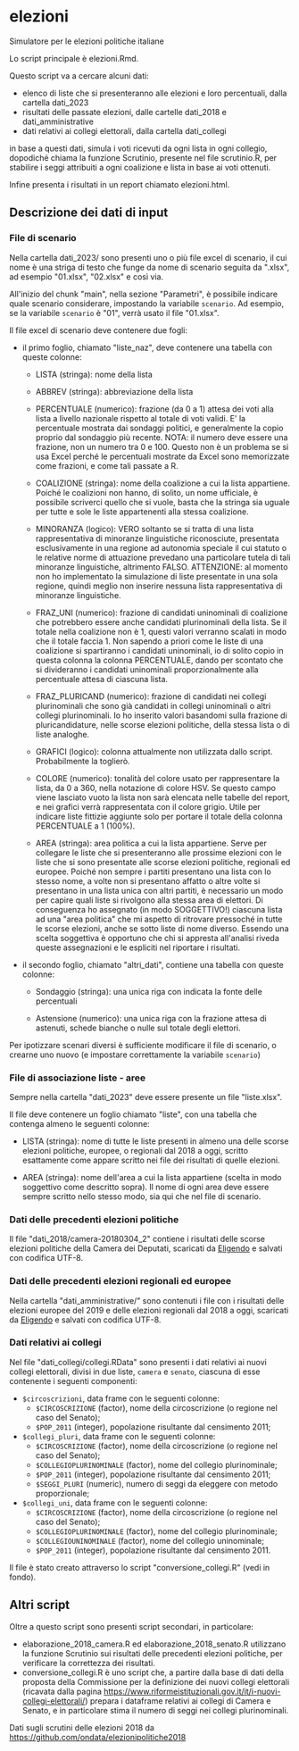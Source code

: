 # elezioni
Simulatore per le elezioni politiche italiane

Lo script principale è elezioni.Rmd.

Questo script va a cercare alcuni dati:

- elenco di liste che si presenteranno alle elezioni e loro percentuali, dalla 
cartella dati_2023
- risultati delle passate elezioni, dalle cartelle dati_2018 e 
dati_amministrative
- dati relativi ai collegi elettorali, dalla cartella dati_collegi

in base a questi dati, simula i voti ricevuti da ogni lista in ogni collegio,
dopodiché chiama la funzione Scrutinio, presente nel file scrutinio.R, per 
stabilire i seggi attribuiti a ogni coalizione e lista in base ai voti ottenuti.

Infine presenta i risultati in un report chiamato elezioni.html.

## Descrizione dei dati di input

### File di scenario

Nella cartella dati_2023/ sono presenti uno o più file excel
di scenario, il cui nome è una striga di testo che funge da nome di scenario
seguita da ".xlsx", ad esempio "01.xlsx", "02.xlsx" e così via.

All'inizio del chunk "main", nella sezione "Parametri", è possibile indicare
quale scenario considerare, impostando la variabile `scenario`. Ad esempio,
se la variabile `scenario` è "01", verrà usato il file "01.xlsx".

Il file excel di scenario deve contenere due fogli:

- il primo foglio, chiamato "liste_naz", deve contenere una tabella con queste
colonne:

  - LISTA (stringa): nome della lista

  - ABBREV (stringa): abbreviazione della lista

  - PERCENTUALE (numerico): frazione (da 0 a 1) attesa dei voti alla lista a
livello nazionale rispetto al totale di voti validi. E' la percentuale mostrata
dai sondaggi politici, e generalmente la copio proprio dal sondaggio più
recente. NOTA: il numero deve essere una frazione, non un numero tra 0 e 100.
Questo non è un problema se si usa Excel perché le percentuali mostrate da Excel
sono memorizzate come frazioni, e come tali passate a R.

  - COALIZIONE (stringa): nome della coalizione a cui la lista appartiene. Poiché
le coalizioni non hanno, di solito, un nome ufficiale, è possibile scriverci
quello che si vuole, basta che la stringa sia uguale per tutte e sole le liste
appartenenti alla stessa coalizione.

  - MINORANZA (logico): VERO soltanto se si tratta di una lista rappresentativa
di minoranze linguistiche riconosciute, presentata esclusivamente in una regione
ad autonomia speciale il cui statuto o le relative norme di attuazione prevedano una particolare tutela di tali minoranze linguistiche, altrimento FALSO.
ATTENZIONE: al momento non ho implementato la simulazione di liste presentate in
una sola regione, quindi meglio non inserire nessuna lista rappresentativa di
minoranze linguistiche.

  - FRAZ_UNI (numerico): frazione di candidati uninominali di coalizione che
potrebbero essere anche candidati plurinominali della lista. Se il totale nella
coalizione non è 1, questi valori verranno scalati in modo che il totale
faccia 1. Non sapendo a priori come le liste di una coalizione si spartiranno i
candidati uninominali, io di solito copio in questa colonna la colonna
PERCENTUALE, dando per scontato che si divideranno i candidati uninominali
proporzionalmente alla percentuale attesa di ciascuna lista.

  - FRAZ_PLURICAND (numerico): frazione di candidati nei collegi plurinominali
che sono già candidati in collegi uninominali o altri collegi plurinominali.
Io ho inserito valori basandomi sulla frazione di pluricandidature, nelle scorse
elezioni politiche, della stessa lista o di liste analoghe.

  - GRAFICI (logico): colonna attualmente non utilizzata dallo script.
Probabilmente la toglierò.

  - COLORE (numerico): tonalità del colore usato per rappresentare la lista,
da 0 a 360, nella notazione di colore HSV. Se questo campo viene lasciato vuoto
la lista non sarà elencata nelle tabelle del report, e nei grafici verrà
rappresentata con il colore grigio. Utile per indicare liste fittizie aggiunte
solo per portare il totale della colonna PERCENTUALE a 1 (100%).

  - AREA (stringa): area politica a cui la lista appartiene. Serve per collegare
le liste che si presenteranno alle prossime elezioni con le liste che si sono
presentate alle scorse elezioni politiche, regionali ed europee. Poiché non
sempre i partiti presentano una lista con lo stesso nome, a volte non si
presentano affatto o altre volte si presentano in una lista unica con altri
partiti, è necessario un modo per capire quali liste si rivolgono alla stessa
area di elettori. Di conseguenza ho assegnato (in modo SOGGETTIVO!) ciascuna
lista ad una "area politica" che mi aspetto di ritrovare pressoché in tutte
le scorse elezioni, anche se sotto liste di nome diverso. Essendo una scelta
soggettiva è opportuno che chi si appresta all'analisi riveda queste
assegnazioni e le espliciti nel riportare i risultati.

- il secondo foglio, chiamato "altri_dati", contiene una tabella con queste
colonne:

  - Sondaggio (stringa): una unica riga con indicata la fonte delle percentuali

  - Astensione (numerico): una unica riga con la frazione attesa di astenuti,
schede bianche o nulle sul totale degli elettori.

Per ipotizzare scenari diversi è sufficiente modificare il file di scenario,
o crearne uno nuovo (e impostare correttamente la variabile `scenario`)

### File di associazione liste - aree

Sempre nella cartella "dati_2023" deve essere presente un file "liste.xlsx".

Il file deve contenere un foglio chiamato "liste", con una tabella che
contenga almeno le seguenti colonne:

- LISTA (stringa): nome di tutte le liste presenti in almeno una delle scorse 
elezioni politiche, europee, o regionali dal 2018 a oggi, scritto esattamente
come appare scritto nei file dei risultati di quelle elezioni.

- AREA (stringa): nome dell'area a cui la lista appartiene (scelta in modo
soggettivo come descritto sopra). Il nome di ogni area deve essere sempre
scritto nello stesso modo, sia qui che nel file di scenario.

### Dati delle precedenti elezioni politiche

Il file "dati_2018/camera-20180304_2" contiene i risultati delle scorse elezioni
politiche della Camera dei Deputati, scaricati da
[Eligendo](https://elezioni.interno.gov.it/) e salvati con codifica UTF-8.

### Dati delle precedenti elezioni regionali ed europee

Nella cartella "dati_amministrative/" sono contenuti i file con i risultati
delle elezioni europee del 2019 e delle elezioni regionali dal 2018 a oggi,
scaricati da [Eligendo](https://elezioni.interno.gov.it/) e salvati con codifica
UTF-8.

### Dati relativi ai collegi

Nel file "dati_collegi/collegi.RData" sono presenti i dati relativi ai nuovi
collegi elettorali, divisi in due liste, `camera` e `senato`, ciascuna di esse
contenente i seguenti componenti:

- `$circoscrizioni`, data frame con le seguenti colonne:
  - `$CIRCOSCRIZIONE` (factor), nome della circoscrizione (o regione nel caso 
  del Senato);
  - `$POP_2011` (integer), popolazione risultante dal censimento 2011;
- `$collegi_pluri`, data frame con le seguenti colonne:
  - `$CIRCOSCRIZIONE` (factor), nome della circoscrizione (o regione nel caso 
  del Senato);
  - `$COLLEGIOPLURINOMINALE` (factor), nome del collegio plurinominale;
  - `$POP_2011` (integer), popolazione risultante dal censimento 2011;
  - `$SEGGI_PLURI` (numeric), numero di seggi da eleggere con metodo
  proporzionale;
- `$collegi_uni`, data frame con le seguenti colonne:
  - `$CIRCOSCRIZIONE` (factor), nome della circoscrizione (o regione nel caso 
  del Senato);
  - `$COLLEGIOPLURINOMINALE` (factor), nome del collegio plurinominale;
  - `$COLLEGIOUNINOMINALE` (factor), nome del collegio uninominale;
  - `$POP_2011` (integer), popolazione risultante dal censimento 2011.

Il file è stato creato attraverso lo script "conversione_collegi.R" (vedi in
fondo).

## Altri script

Oltre a questo script sono presenti script secondari, in particolare:

- elaborazione_2018_camera.R ed elaborazione_2018_senato.R utilizzano la 
funzione Scrutinio sui risultati delle precedenti elezioni politiche, per 
verificare la correttezza dei risultati.
- conversione_collegi.R è uno script che, a partire dalla base di dati della
proposta della Commissione per la definizione dei nuovi collegi elettorali 
(ricavata dalla pagina 
<https://www.riformeistituzionali.gov.it/it/i-nuovi-collegi-elettorali/>)
prepara i dataframe relativi ai collegi di Camera e Senato, e in particolare
stima il numero di seggi nei collegi plurinominali.

Dati sugli scrutini delle elezioni 2018 da 
https://github.com/ondata/elezionipolitiche2018
